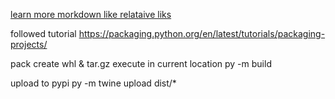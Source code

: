 [learn more morkdown like relataive liks](https://docs.github.com/en/get-started/writing-on-github/getting-started-with-writing-and-formatting-on-github/basic-writing-and-formatting-syntax)




followed tutorial
https://packaging.python.org/en/latest/tutorials/packaging-projects/

pack create whl & tar.gz 
execute in current location
py -m build 

upload to pypi
 py -m twine upload dist/*

 